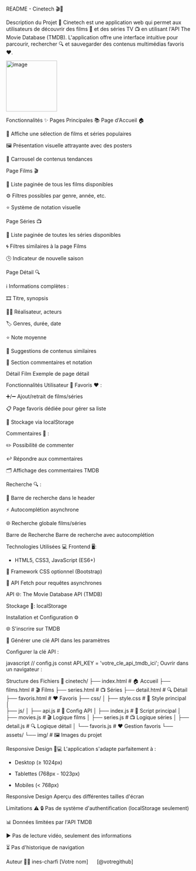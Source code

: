 
README - Cinetech 🎬🍿


Description du Projet 🚀
Cinetech est une application web qui permet aux utilisateurs de découvrir des films 🎥 et des séries TV 📺 en utilisant l'API The Movie Database (TMDB). L'application offre une interface intuitive pour parcourir, rechercher 🔍 et sauvegarder des contenus multimédias favoris ❤️.

<img width="139" alt="image" src="https://github.com/user-attachments/assets/62844d59-eb4d-40c9-8010-80f0ae45b7b6" />


Fonctionnalités ✨
Pages Principales 📚
Page d'Accueil 🏠

📌 Affiche une sélection de films et séries populaires

🖼️ Présentation visuelle attrayante avec des posters

🎯 Carrousel de contenus tendances

Page Films 🎬

📃 Liste paginée de tous les films disponibles

⚙️ Filtres possibles par genre, année, etc.

⭐ Système de notation visuelle

Page Séries 📺

📜 Liste paginée de toutes les séries disponibles

🌀 Filtres similaires à la page Films

🕒 Indicateur de nouvelle saison

Page Détail 🔍

ℹ️ Informations complètes :

🎞️ Titre, synopsis

👨‍💼 Réalisateur, acteurs

🏷️ Genres, durée, date

⭐ Note moyenne

🤝 Suggestions de contenus similaires

💬 Section commentaires et notation

Détail Film Exemple de page détail

Fonctionnalités Utilisateur 👤
Favoris ❤️ :

➕/➖ Ajout/retrait de films/séries

📋 Page favoris dédiée pour gérer sa liste

💾 Stockage via localStorage

Commentaires 💬 :

✏️ Possibilité de commenter

↩️ Répondre aux commentaires

🗂️ Affichage des commentaires TMDB

Recherche 🔍 :

🔎 Barre de recherche dans le header

⚡ Autocomplétion asynchrone

🌐 Recherche globale films/séries

Barre de Recherche Barre de recherche avec autocomplétion

Technologies Utilisées 💻
Frontend 🖥️:

 - HTML5, CSS3, JavaScript (ES6+)

🎨 Framework CSS optionnel (Bootstrap)

🔄 API Fetch pour requêtes asynchrones

API 🌐: The Movie Database API (TMDB)

Stockage 💾: localStorage

Installation et Configuration ⚙️

🌐 S'inscrire sur TMDB

🔑 Générer une clé API dans les paramètres

Configurer la clé API :

javascript
// config.js
const API_KEY = 'votre_cle_api_tmdb_ici';
Ouvrir dans un navigateur :

Structure des Fichiers 📂
cinetech/
├── index.html          # 🏠 Accueil
├── films.html          # 🎬 Films
├── series.html         # 📺 Séries
├── detail.html         # 🔍 Détail
├── favoris.html        # ❤️ Favoris
├── css/
│   ├── style.css       # 🎨 Style principal
│  
├── js/
│   ├── api.js       # 🔑 Config API
│   ├── index.js         # 🧠 Script principal
│   ├── movies.js        # 🎬 Logique films
│   ├── series.js       # 📺 Logique séries
│   ├── detail.js       # 🔍 Logique détail
│   └── favoris.js      # ❤️ Gestion favoris
└── assets/
    └── img/            # 🖼️ Images du projet

Responsive Design 📱💻
L'application s'adapte parfaitement à :

- Desktop (≥ 1024px)

- Tablettes (768px - 1023px)

- Mobiles (< 768px)

Responsive Design Aperçu des différentes tailles d'écran

Limitations ⚠️
🔒 Pas de système d'authentification (localStorage seulement)

📊 Données limitées par l'API TMDB

▶️ Pas de lecture vidéo, seulement des informations

⏳ Pas d'historique de navigation

Auteur 👨‍💻
ines-charfi
[Votre nom] <img src="assets/icons/github.png" width="16"> [@votregithub]
